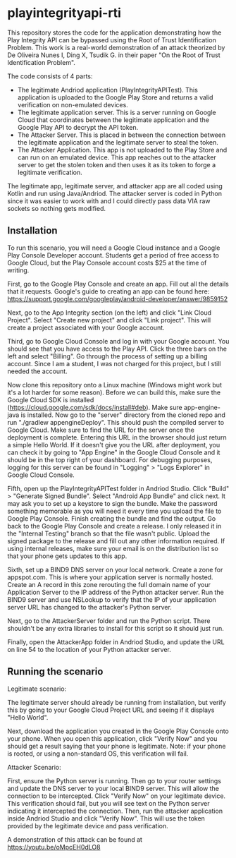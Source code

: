 # playintegrityapi-rti

This repository stores the code for the application demonstrating how the Play Integrity API 
can be bypassed using the Root of Trust Identification Problem. This work is a real-world demonstration 
of an attack theorized by De Oliveira Nunes I, Ding X, Tsudik G. in their paper "On the Root of Trust Identification Problem".

The code consists of 4 parts:
- The legitimate Andriod application (PlayIntegrityAPITest). This application is uploaded to the Google Play Store and returns a valid verification on non-emulated devices.
- The legitimate application server. This is a server running on Google Cloud that coordinates between the legitimate application and the Google Play API to decrypt the API token.
- The Attacker Server. This is placed in between the connection between the legitimate application and the legitimate server to steal the token.
- The Attacker Application. This app is not uploaded to the Play Store and can run on an emulated device. This app reaches out to the attacker server to get the stolen token and then uses it as its token to forge a legitimate verification.

The legitimate app, legitimate server, and attacker app are all coded using Kotlin and run using Java/Andriod. 
The attacker server is coded in Python since it was easier to work with and I could directly pass data VIA raw sockets so nothing gets modified.

## Installation

To run this scenario, you will need a Google Cloud instance and a Google Play Console Developer account. 
Students get a period of free access to Google Cloud, but the Play Console account costs \$25 at the time of writing.

First, go to the Google Play Console and create an app. Fill out all the details that it requests. Google's guide to creating an app can be found here: https://support.google.com/googleplay/android-developer/answer/9859152

Next, go to the App Integrity section (on the left) and click "Link Cloud Project". Select "Create new project" and click "Link project". 
This will create a project associated with your Google account.

Third, go to Google Cloud Console and log in with your Google account. You should see that you have access to the Play API. 
Click the three bars on the left and select "Billing". Go through the process of setting up a billing account. Since I am a student, I was not charged for this project, but I still needed the account.

Now clone this repository onto a Linux machine (Windows might work but it's a lot harder for some reason). 
Before we can build this, make sure the Google Cloud SDK is installed (https://cloud.google.com/sdk/docs/install#deb). Make sure app-engine-java is installed.
Now go to the "server" directory from the cloned repo and run "./gradlew appengineDeploy". This should push the compiled server to Google Cloud. 
Make sure to find the URL for the server once the deployment is complete. Entering this URL in the browser should just return a simple Hello World. 
If it doesn't give you the URL after deployment, you can check it by going to "App Engine" in the Google Cloud Console and it should be in the top right of your dashboard.
For debugging purposes, logging for this server can be found in "Logging" > "Logs Explorer" in Google Cloud Console. 

Fifth, open up the PlayIntegrityAPITest folder in Andriod Studio. Click "Build" > "Generate Signed Bundle". Select "Android App Bundle" and click next. 
It may ask you to set up a keystore to sign the bundle. Make the password something memorable as you will need it every time you upload the file to Google Play Console. 
Finish creating the bundle and find the output. Go back to the Google Play Console and create a release. I only released it in the "Internal Testing" branch
so that the file wasn't public. Upload the signed package to the release and fill out any other information required. If using internal releases, 
make sure your email is on the distribution list so that your phone gets updates to this app. 

Sixth, set up a BIND9 DNS server on your local network. Create a zone for appspot.com. This is where your application server is normally hosted. 
Create an A record in this zone rerouting the full domain name of your Application Server to the IP address of the Python attacker server. 
Run the BIND9 server and use NSLookup to verify that the IP of your application server URL has changed to the attacker's Python server.

Next, go to the AttackerServer folder and run the Python script. There shouldn't be any extra libraries to install for this script so it should just run. 

Finally, open the AttackerApp folder in Andriod Studio, and update the URL on line 54 to the location of your Python attacker server. 

## Running the scenario

Legitimate scenario:

The legitimate server should already be running from installation, but verify this by going to your Google Cloud Project URL and seeing if it displays "Hello World".

Next, download the application you created in the Google Play Console onto your phone. When you open this application, click "Verify Now" and you should get a result
saying that your phone is legitimate. Note: if your phone is rooted, or using a non-standard OS, this verification will fail.

Attacker Scenario:

First, ensure the Python server is running. Then go to your router settings and update the DNS server to your local BIND9 server. This will allow the connection to be intercepted.
Click "Verify Now" on your legitimate device. This verification should fail, but you will see text on the Python server indicating it intercepted the connection.
Then, run the attacker application inside Andriod Studio and click "Verify Now". This will use the token provided by the legitimate device and pass verification.

A demonstration of this attack can be found at https://youtu.be/oMpcEH0dLO8